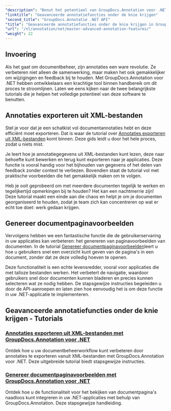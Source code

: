 ```yaml
---
"description": "Benut het potentieel van GroupDocs.Annotation voor .NET met tutorials over het exporteren van XML-annotaties en het genereren van paginavoorbeelden van documenten."
"linktitle": "Geavanceerde annotatiefuncties onder de knie krijgen"
"second_title": "GroupDocs.Annotatie .NET API"
"title": "Geavanceerde annotatiefuncties onder de knie krijgen in GroupDocs.Annotation voor .NET"
"url": "/nl/annotation/net/master-advanced-annotation-features/"
"weight": 22
---
```


## Invoering

Als het gaat om documentbeheer, zijn annotaties een ware revolutie. Ze verbeteren niet alleen de samenwerking, maar maken het ook gemakkelijker om wijzigingen en feedback bij te houden. Met GroupDocs.Annotation voor .NET hebben ontwikkelaars een krachtige tool binnen handbereik om dit proces te stroomlijnen. Laten we eens kijken naar de twee belangrijkste tutorials die je helpen het volledige potentieel van deze software te benutten.

## Annotaties exporteren uit XML-bestanden

Stel je voor dat je een schatkist vol documentannotaties hebt en deze efficiënt moet exporteren. Dat is waar de tutorial over [Annotaties exporteren uit XML-bestanden](./export-annotations-from-xml-file/) komt binnen. Deze gids leidt u door het hele proces, zodat u niets mist. 

Je leert hoe je annotatiegegevens uit XML-bestanden kunt lezen, deze naar behoefte kunt bewerken en terug kunt exporteren naar je applicaties. Deze functie is vooral handig voor het bijhouden van gegevens of het delen van feedback zonder context te verliezen. Bovendien staat de tutorial vol met praktische voorbeelden die het gemakkelijk maken om te volgen. 

Heb je ooit geprobeerd om met meerdere documenten tegelijk te werken en tegelijkertijd opmerkingen bij te houden? Het kan een nachtmerrie zijn! Deze tutorial maakt een einde aan die chaos en helpt je om je documenten georganiseerd te houden, zodat je team zich kan concentreren op wat er echt toe doet: werk gedaan krijgen.

## Genereer documentpaginavoorbeelden

Vervolgens hebben we een fantastische functie die de gebruikerservaring in uw applicaties kan verbeteren: het genereren van paginavoorbeelden van documenten. In de tutorial [Genereer documentpaginavoorbeelden](./generate-document-page-previews/)leert u hoe u gebruikers snel een overzicht kunt geven van de pagina's in een document, zonder dat ze deze volledig hoeven te openen.

Deze functionaliteit is een echte levensredder, vooral voor applicaties die met talloze bestanden werken. Het verbetert de navigatie, waardoor gebruikers snel door documenten kunnen bladeren en precies kunnen selecteren wat ze nodig hebben. De stapsgewijze instructies begeleiden u door de API-aanroepen en laten zien hoe eenvoudig het is om deze functie in uw .NET-applicatie te implementeren. 

## Geavanceerde annotatiefuncties onder de knie krijgen - Tutorials
### [Annotaties exporteren uit XML-bestanden met GroupDocs.Annotation voor .NET](./export-annotations-from-xml-file/)
Ontdek hoe u uw documentbeheerworkflow kunt verbeteren door annotaties te exporteren vanuit XML-bestanden met GroupDocs.Annotation voor .NET. Deze uitgebreide tutorial biedt stapsgewijze instructies.
### [Genereer documentpaginavoorbeelden met GroupDocs.Annotation voor .NET](./generate-document-page-previews/)
Ontdek hoe u de functionaliteit voor het bekijken van documentpagina's naadloos kunt integreren in uw .NET-applicaties met behulp van GroupDocs.Annotation. Deze stapsgewijze handleiding.
